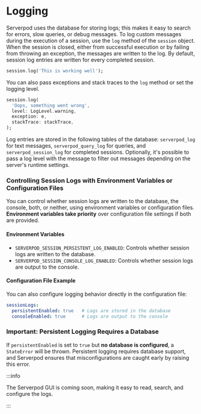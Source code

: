 # Logging

Serverpod uses the database for storing logs; this makes it easy to search for errors, slow queries, or debug messages. To log custom messages during the execution of a session, use the `log` method of the `session` object. When the session is closed, either from successful execution or by failing from throwing an exception, the messages are written to the log. By default, session log entries are written for every completed session.

```dart
session.log('This is working well');
```

You can also pass exceptions and stack traces to the `log` method or set the logging level.

```dart
session.log(
  'Oops, something went wrong',
  level: LogLevel.warning,
  exception: e,
  stackTrace: stackTrace,
);
```

Log entries are stored in the following tables of the database: `serverpod_log` for text messages, `serverpod_query_log` for queries, and `serverpod_session_log` for completed sessions. Optionally, it's possible to pass a log level with the message to filter out messages depending on the server's runtime settings.

### Controlling Session Logs with Environment Variables or Configuration Files

You can control whether session logs are written to the database, the console, both, or neither, using environment variables or configuration files. **Environment variables take priority** over configuration file settings if both are provided.

#### Environment Variables

- `SERVERPOD_SESSION_PERSISTENT_LOG_ENABLED`: Controls whether session logs are written to the database.
- `SERVERPOD_SESSION_CONSOLE_LOG_ENABLED`: Controls whether session logs are output to the console.

#### Configuration File Example

You can also configure logging behavior directly in the configuration file:

```yaml
sessionLogs:
  persistentEnabled: true   # Logs are stored in the database
  consoleEnabled: true      # Logs are output to the console
```

### Important: Persistent Logging Requires a Database

If `persistentEnabled` is set to `true` but **no database is configured**, a `StateError` will be thrown. Persistent logging requires database support, and Serverpod ensures that misconfigurations are caught early by raising this error.

:::info

The Serverpod GUI is coming soon, making it easy to read, search, and configure the logs.

:::
